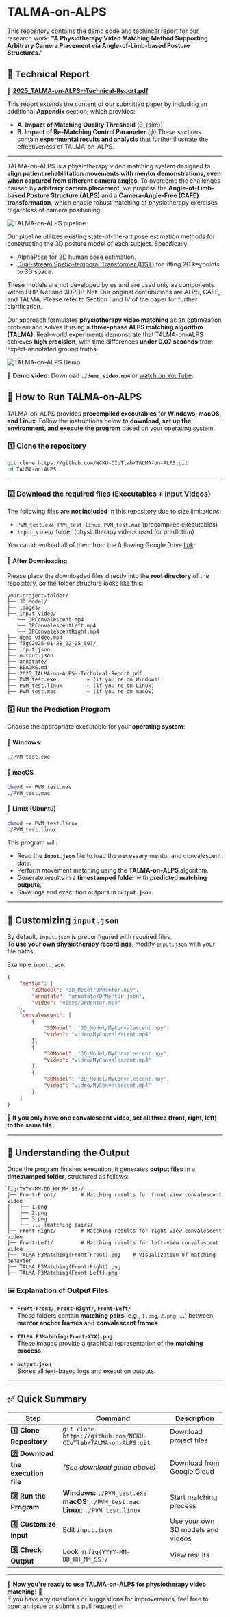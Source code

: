 # TALMA-on-ALPS

This repository contains the demo code and techincal report for our research work:
**"A Physiotherapy Video Matching Method Supporting Arbitrary Camera Placement via Angle-of-Limb-based Posture Structures."**

## 📑 Technical Report 
📄 **[2025_TALMA-on-ALPS--Technical-Report.pdf](./2025_TALMA-on-ALPS--Technical-Report.pdf)**

This report extends the content of our submitted paper by including an additional **Appendix** section, which provides:
- **A. Impact of Matching Quality Threshold** (θ_{sim})
- **B. Impact of Re-Matching Control Parameter** ($\phi$)
These sections contain **experimental results and analysis** that further illustrate the effectiveness of TALMA-on-ALPS.

---

TALMA-on-ALPS is a physiotherapy video matching system designed to **align patient rehabilitation movements with mentor demonstrations, even when captured from different camera angles**.
To overcome the challenges caused by **arbitrary camera placement**, we propose the **Angle-of-Limb-based Posture Structure (ALPS)** and a **Camera-Angle-Free (CAFE) transformation**, which enable robust matching of physiotherapy exercises regardless of camera positioning.

![TALMA-on-ALPS pipeline](https://github.com/NCKU-CIoTlab/TALMA-on-ALPS/blob/main/images/pipeline.png?raw=true)

Our pipeline utilizes existing state-of-the-art pose estimation methods for constructing the 3D posture model of each subject. Specifically:

- [AlphaPose](https://github.com/MVIG-SJTU/AlphaPose) for 2D human pose estimation.
- [Dual-stream Spatio-temporal Transformer (DST)](https://github.com/eth-ait/motion-transformer) for lifting 2D keypoints to 3D space.

These models are not developed by us and are used only as components within PHP-Net and 3DPHP-Net.
Our original contributions are ALPS, CAFE, and TALMA. Please refer to Section I and IV of the paper for further clarification.

Our approach formulates **physiotherapy video matching** as an optimization problem and solves it using a **three-phase ALPS matching algorithm (TALMA)**.
Real-world experiments demonstrate that TALMA-on-ALPS achieves **high precision**, with time differences **under 0.07 seconds** from expert-annotated ground truths.

![TALMA-on-ALPS Demo](https://github.com/NCKU-CIoTlab/TALMA-on-ALPS/blob/main/images/demo_picture.jpg?raw=true)

🔗 **Demo video:** Download **`./demo_video.mp4`** or [watch on YouTube](https://www.youtube.com/watch?v=qgAUHp7HgRQ).

## 🚀 How to Run TALMA-on-ALPS

TALMA-on-ALPS provides **precompiled executables** for **Windows, macOS, and Linux**.
Follow the instructions below to **download, set up the environment, and execute the program** based on your operating system.


### **1️⃣ Clone the repository**
```bash
git clone https://github.com/NCKU-CIoTlab/TALMA-on-ALPS.git
cd TALMA-on-ALPS
```
---

### **2️⃣ Download the required files (Executables + Input Videos)**

The following files are **not included** in this repository due to size limitations:

- `PVM_test.exe`, `PVM_test.linux`, `PVM_test.mac` (precompiled executables)
- `input_video/` folder (physiotherapy videos used for prediction)

You can download all of them from the following Google Drive [link](https://drive.google.com/drive/folders/16_H5DXaXWCRT2OMF2ucPRLodk5s9K9nh?usp=sharing):

#### 📁 After Downloading

Please place the downloaded files directly into the **root directory** of the repository, so the folder structure looks like this:
```
your-project-folder/
├── 3D_Model/
├── images/
├── input_video/
   └── DPConvalescent.mp4
   └── DPConvalescentLeft.mp4
   └── DPConvalescentRight.mp4
├── demo_video.mp4
├── fig(2025-01-28_22_25_50)/
├── input.json
├── output.json
├── annotate/
├── README.md
├── 2025_TALMA-on-ALPS--Technical-Report.pdf
├── PVM_test.exe          ← (if you're on Windows)
├── PVM_test.linux        ← (if you're on Linux)
├── PVM_test.mac          ← (if you're on macOS)
```

### **3️⃣ Run the Prediction Program**
Choose the appropriate executable for your **operating system**:

#### **🔹 Windows**
```powershell
./PVM_test.exe
```

#### **🔹 macOS**
```bash
chmod +x PVM_test.mac
./PVM_test.mac
```

#### **🔹 Linux (Ubuntu)**
```bash
chmod +x PVM_test.linux
./PVM_test.linux
```

This program will:
- Read the **`input.json`** file to load the necessary mentor and convalescent data.
- Perform movement matching using the **TALMA-on-ALPS** algorithm.
- Generate results in a **timestamped folder** with **predicted matching outputs**.
- Save logs and execution outputs in **`output.json`**.

---

## 📌 Customizing `input.json`
By default, `input.json` is preconfigured with required files.  
To **use your own physiotherapy recordings**, modify `input.json` with your file paths.

Example `input.json`:
```json
{
    "mentor": {
        "3DModel": "3D_Model/DPMentor.npy",
        "annotate": "annotate/DPMentor.json",
        "video": "video/DPMentor.mp4"
    },
    "convalescent": [
        {
            "3DModel": "3D_Model/MyConvalescent.npy",
            "video": "video/MyConvalescent.mp4"
        },
        {
            "3DModel": "3D_Model/MyConvalescent.npy",
            "video": "video/MyConvalescent.mp4"
        },
        {
            "3DModel": "3D_Model/MyConvalescent.npy",
            "video": "video/MyConvalescent.mp4"
        }
    ]
}
```
**📌 If you only have one convalescent video, set all three (front, right, left) to the same file.**

---

## 📂 Understanding the Output
Once the program finishes execution, it generates **output files** in a **timestamped folder**, structured as follows:

```
fig(YYYY-MM-DD_HH_MM_SS)/
│── Front-Front/        # Matching results for front-view convalescent video
│   ├── 1.png
│   ├── 2.png
│   ├── 3.png
│   └── ... (matching pairs)
│── Front-Right/        # Matching results for right-view convalescent video
│── Front-Left/         # Matching results for left-view convalescent video
│── TALMA P3Matching(Front-Front).png    # Visualization of matching behavior
│── TALMA P3Matching(Front-Right).png
│── TALMA P3Matching(Front-Left).png
```

### **🖼️ Explanation of Output Files**
- **`Front-Front/`, `Front-Right/`, `Front-Left/`**  
  These folders contain **matching pairs** (e.g., `1.png`, `2.png`, ...) between **mentor anchor frames** and **convalescent frames**.

- **`TALMA P3Matching(Front-XXX).png`**  
  These images provide a graphical representation of the **matching process**.

- **`output.json`**  
  Stores all text-based logs and execution outputs.

---

## ✅ Quick Summary
| **Step** | **Command** | **Description** |
|----------|------------|----------------|
| **1️⃣ Clone Repository** | `git clone https://github.com/NCKU-CIoTlab/TALMA-on-ALPS.git` | Download project files |
| **2️⃣ Download the execution file** | *(See download guide above)* | Download from Google Cloud |
| **3️⃣ Run the Program** | **Windows:** `./PVM_test.exe` <br> **macOS:** `./PVM_test.mac` <br> **Linux:** `./PVM_test.linux` | Start matching process |
| **4️⃣ Customize Input** | Edit `input.json` | Use your own 3D models and videos |
| **5️⃣ Check Output** | Look in `fig(YYYY-MM-DD_HH_MM_SS)/` | View results |

---

🚀 **Now you're ready to use TALMA-on-ALPS for physiotherapy video matching!** 🎉  
If you have any questions or suggestions for improvements, feel free to open an issue or submit a pull request! 🔥

